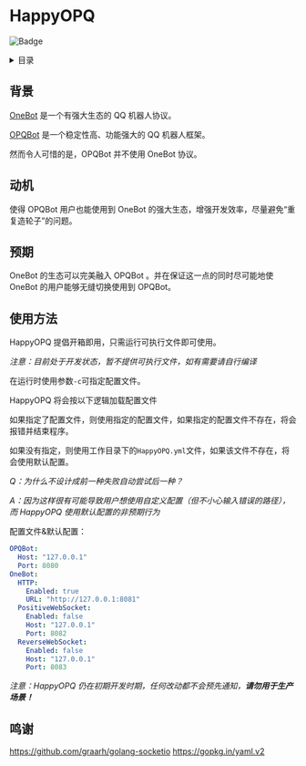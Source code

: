 # HappyOPQ

![Badge](https://img.shields.io/badge/OneBot-v11-black)

<details>
<summary>目录</summary>
<p>

- [背景](#背景)

</p>
</details>

## 背景

[OneBot](https://github.com/howmanybots/onebot) 是一个有强大生态的 QQ 机器人协议。

[OPQBot](https://github.com/OPQBOT/OPQ) 是一个稳定性高、功能强大的 QQ 机器人框架。

然而令人可惜的是，OPQBot 并不使用 OneBot 协议。

## 动机

使得 OPQBot 用户也能使用到 OneBot 的强大生态，增强开发效率，尽量避免“重复造轮子”的问题。

## 预期

OneBot 的生态可以完美融入 OPQBot 。并在保证这一点的同时尽可能地使 OneBot 的用户能够无缝切换使用到 OPQBot。

## 使用方法

HappyOPQ 提倡开箱即用，只需运行可执行文件即可使用。

*注意：目前处于开发状态，暂不提供可执行文件，如有需要请自行编译*

在运行时使用参数`-c`可指定配置文件。

HappyOPQ 将会按以下逻辑加载配置文件

如果指定了配置文件，则使用指定的配置文件，如果指定的配置文件不存在，将会报错并结束程序。

如果没有指定，则使用工作目录下的`HappyOPQ.yml`文件，如果该文件不存在，将会使用默认配置。

*Q：为什么不设计成前一种失败自动尝试后一种？*

*A：因为这样很有可能导致用户想使用自定义配置（但不小心输入错误的路径），而 HappyOPQ 使用默认配置的非预期行为*

配置文件&默认配置：

```yaml
OPQBot:
  Host: "127.0.0.1"
  Port: 8080
OneBot:
  HTTP:
    Enabled: true
    URL: "http://127.0.0.1:8081"
  PositiveWebSocket:
    Enabled: false
    Host: "127.0.0.1"
    Port: 8082
  ReverseWebSocket:
    Enabled: false
    Host: "127.0.0.1"
    Port: 8083
```

*注意：HappyOPQ 仍在初期开发时期，任何改动都不会预先通知，**请勿用于生产场景！***

## 鸣谢
<https://github.com/graarh/golang-socketio>
<https://gopkg.in/yaml.v2>